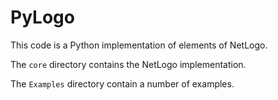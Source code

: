 # PyLogo

This code is a Python implementation of elements of NetLogo.

The `core` directory contains the NetLogo implementation.

The `Examples` directory contain a number of examples.
